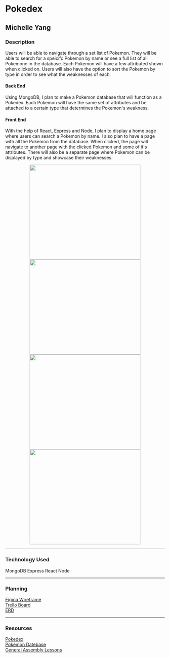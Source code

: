 # Pokedex
## Michelle Yang

### Description
Users will be able to navigate through a set list of Pokemon. They will be able to search for a speicifc Pokemon by name or see a full list of all Pokemone in the database. Each Pokemon will have a few attributed shown when clicked on. Users will also have the option to sort the Pokemon by type in order to see what the weaknesses of each. 

#### Back End
Using MongoDB, I plan to make a Pokemon database that will function as a Pokedex. Each Pokemon will have the same set of attributes and be attached to a certain type that determines the Pokemon's weakness.

#### Front End
With the help of React, Express and Node, I plan to display a home page where users can search a Pokemon by name. I also plan to have a page with all the Pokemon from the database. When clicked, the page will navigate to another page with the clicked Pokemon and some of it's attributes. There will also be a separate page where Pokemon can be displayed by type and showcase their weaknesses. 

<center>
<img src="https://i.imgur.com/hKSJm6f.png" height="300px" width ='350px' /> <img src="https://i.imgur.com/4bQSYzy.png" height="300px" width ='350px'/>
<img src="https://i.imgur.com/a8p4tBv.png" height="300px" width ='350px'/> <img src="https://i.imgur.com/dX7Lual.png" height="300px" width ='350px'/>
</center>


***

### Technology Used
MongoDB
Express
React
Node


***

### Planning
[Figma Wireframe](https://www.figma.com/file/0E7gnOrPi1UQxSdm2l1RDl/Pokedex?node-id=12%3A21)
</br>
[Trello Board](https://trello.com/b/Q5zUhCb5/pokedex)
</br>
[ERD](https://app.diagrams.net/#G1brVXZc9oto1ca565Us54H1M49GHGcYQF)


***

### Resources
[Pokedex]()
</br>
[Pokemon Datebase](https://dummydata.netlify.app/pokedex.json)
</br>
[General Assembly Lessons](https://github.com/SEI-R-2-22/class_wiki)

 
